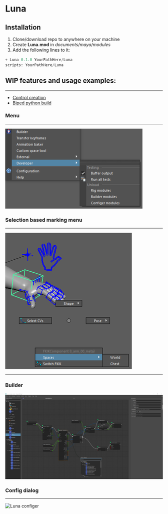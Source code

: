 # Luna

## Installation
1. Clone/download repo to anywhere on your machine
2. Create **Luna.mod** in *documents/maya/modules*
3. Add the following lines to it:

```python
+ Luna 0.1.0 YourPathHere/Luna
scripts: YourPathHere/Luna
```

## WIP features and usage examples:
---

- [Control creation](/docs/examples/control.md)
- [Biped python build](/docs/examples/biped.md)


### Menu
---
![Luna menu](docs/luna_menu.png)

### Selection based marking menu
---
![Luna marking menu](docs/luna_marking_menu.png)

---
### Builder
![Luna builder](docs/luna_builder.png)

### Config dialog
---
![Luna configer](docs/luna_configer.png)

